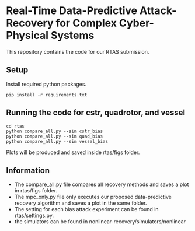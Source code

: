 # Real-Time Data-Predictive Attack-Recovery for Complex Cyber-Physical Systems

This repository contains the code for our RTAS submission.

## Setup
Install required python packages.
```
pip install -r requirements.txt
```

## Running the code for cstr, quadrotor, and vessel
```
cd rtas
python compare_all.py --sim cstr_bias
python compare_all.py --sim quad_bias
python compare_all.py --sim vessel_bias
```

Plots will be produced and saved inside rtas/figs folder.

## Information

* The compare_all.py file compares all recovery methods and saves a plot in rtas/figs folder.
* The mpc_only.py file only executes our proposed data-predictive recovery algorithm and saves a plot in the same folder.
* The setting for each bias attack experiment can be found in rtas/settings.py.
* the simulators can be found in nonlinear-recovery/simulators/nonlinear


